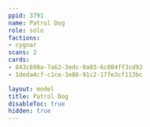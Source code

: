```yaml
---
ppid: 3791
name: Patrol Dog
role: solo
factions:
- cygnar
scans: 2
cards:
- 843c698a-7a62-3edc-9a83-6c084ff3cd92
- 1deda4cf-c1ce-3e86-91c2-17fe3cf113bc

layout: model
title: Patrol Dog
disableToc: true
hidden: true
---
```

